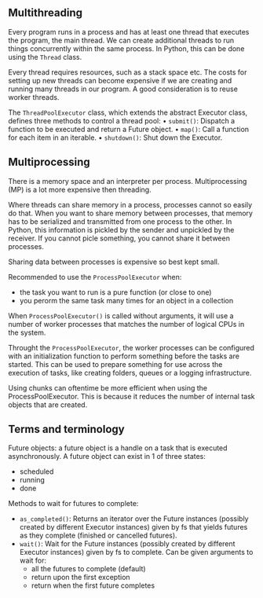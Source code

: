
## Multithreading

Every program runs in a process and has at least one thread that executes the program, the main thread. We can create additional threads to run things concurrently within the same process. In Python, this can be done using the `Thread` class.

Every thread requires resources, such as a stack space etc. The costs for setting up new threads can become expensive if we are creating and running many threads in our program. A good consideration is to reuse worker threads.

The `ThreadPoolExecutor` class, which extends the abstract Executor class, defines three methods to control a thread pool:
• `submit()`: Dispatch a function to be executed and return a Future object.
• `map()`: Call a function for each item in an iterable.
• `shutdown()`: Shut down the Executor.

## Multiprocessing

There is a memory space and an interpreter per process. Multiprocessing (MP) is a lot more expensive then threading.

Where threads can share memory in a process, processes cannot so easily do that. When you want to share memory between processes, that memory has to be serialized and transmitted from one process to the other. In Python, this information is pickled by the sender and unpickled by the receiver. If you cannot picle something, you cannot share it between processes.

Sharing data between processes is expensive so best kept small. 

Recommended to use the `ProcessPoolExecutor` when:
- the task you want to run is a pure function (or close to one)
- you perorm the same task many times for an object in a collection


When `ProcessPoolExecutor()` is called without arguments, it will use a number of worker processes that matches the number of logical CPUs in the system.

Throught the `ProcessPoolExecutor`, the worker processes can be configured with an initialization function to perform something before the tasks are started. This can be used to prepare something for use across the execution of tasks, like creating folders, queues or a logging infrastructure.

Using chunks can oftentime be more efficient when using the ProcessPoolExecutor. This is because it reduces
the number of internal task objects that are created.

## Terms and terminology

Future objects: a future object is a handle on a task that is executed asynchronously. A future object can exist in 1 of three states:
- scheduled
- running
- done



Methods to wait for futures to complete:
- `as_completed()`: Returns an iterator over the Future instances (possibly created by different Executor instances) given by fs that yields futures as they complete (finished or cancelled futures).
- `wait()`: Wait for the Future instances (possibly created by different Executor instances) given by fs to complete. Can be given arguments to wait for:
  - all the futures to complete (default)
  - return upon the first exception
  - return when the first future completes